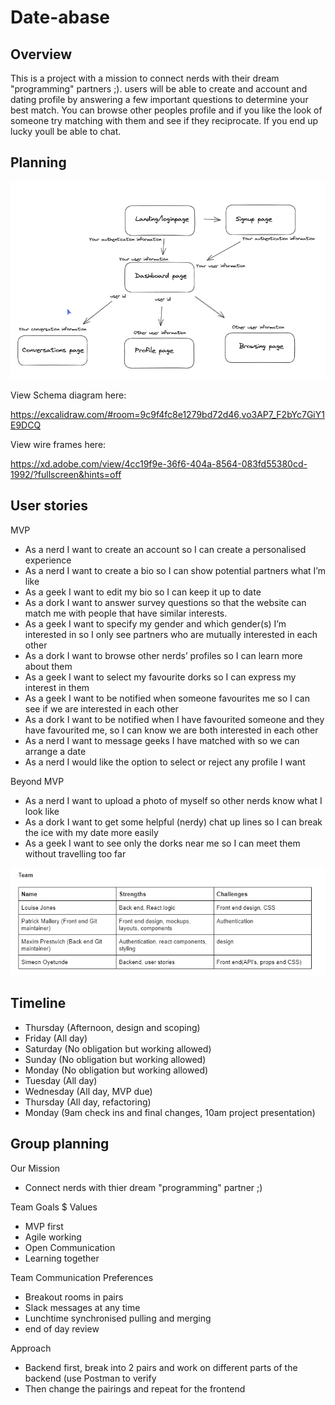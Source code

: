 # Date-abase

## Overview

This is a project with a mission to connect nerds with their dream "programming" partners ;). users will be able to create and account and dating profile by answering a few important questions to determine your best match. You can browse other peoples profile and if you like the look of someone try matching with them and see if they reciprocate. If you end up lucky youll be able to chat.

## Planning

<img src="./images/date-abase-dataflow.png"/>

View Schema diagram here:

https://excalidraw.com/#room=9c9f4fc8e1279bd72d46,vo3AP7_F2bYc7GiY1E9DCQ

View wire frames here:

https://xd.adobe.com/view/4cc19f9e-36f6-404a-8564-083fd55380cd-1992/?fullscreen&hints=off

## User stories

MVP

- As a nerd I want to create an account so I can create a personalised experience
- As a nerd I want to create a bio so I can show potential partners what I’m like
- As a geek I want to edit my bio so I can keep it up to date
- As a dork I want to answer survey questions so that the website can match me with people that have similar interests.
- As a geek I want to specify my gender and which gender(s) I’m interested in so I only see partners who are mutually interested in each other
- As a dork I want to browse other nerds’ profiles so I can learn more about them
- As a geek I want to select my favourite dorks so I can express my interest in them
- As a geek I want to be notified when someone favourites me so I can see if we are interested in each other
- As a dork I want to be notified when I have favourited someone and they have favourited me, so I can know we are both interested in each other
- As a nerd I want to message geeks I have matched with so we can arrange a date
- As a nerd I would like the option to select or reject any profile I want

Beyond MVP

- As a nerd I want to upload a photo of myself so other nerds know what I look like
- As a dork I want to get some helpful (nerdy) chat up lines so I can break the ice with my date more easily
- As a geek I want to see only the dorks near me so I can meet them without travelling too far

<img src="./images/team.png"/>

## Timeline

- Thursday (Afternoon, design and scoping)
- Friday (All day)
- Saturday (No obligation but working allowed)
- Sunday (No obligation but working allowed)
- Monday (No obligation but working allowed)
- Tuesday (All day)
- Wednesday (All day, MVP due)
- Thursday (All day, refactoring)
- Monday (9am check ins and final changes, 10am project presentation)

## Group planning

Our Mission

- Connect nerds with thier dream "programming" partner ;)

Team Goals $ Values

- MVP first
- Agile working
- Open Communication
- Learning together

Team Communication Preferences

- Breakout rooms in pairs
- Slack messages at any time
- Lunchtime synchronised pulling and merging
- end of day review

Approach

- Backend first, break into 2 pairs and work on different parts of the backend (use Postman to verify
- Then change the pairings and repeat for the frontend
